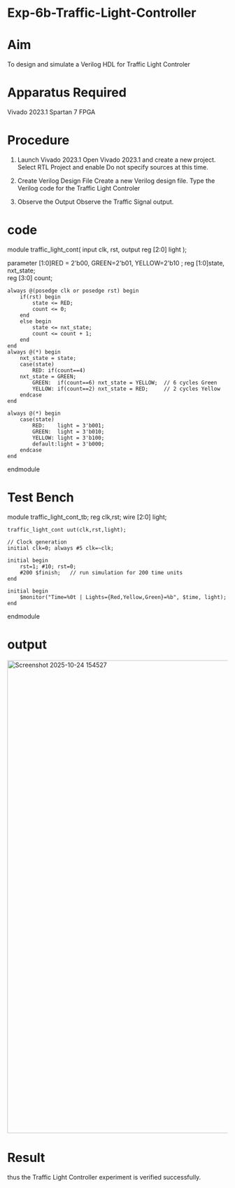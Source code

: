 # Exp-6b-Traffic-Light-Controller
# Aim
To design and simulate a Verilog HDL for Traffic Light Controler

# Apparatus Required
Vivado 2023.1
Spartan 7 FPGA
# Procedure
1. Launch Vivado 2023.1
Open Vivado 2023.1 and create a new project.
Select RTL Project and enable Do not specify sources at this time.
2. Create Verilog Design File
Create a new Verilog design file.
Type the Verilog code for the Traffic Light Controler

3. Observe the Output
Observe the Traffic Signal output.

# code

module traffic_light_cont(
    input clk, rst,
    output reg [2:0] light
);

 parameter [1:0]RED = 2'b00, GREEN=2'b01, YELLOW=2'b10 ;
 reg [1:0]state, nxt_state;  
 reg [3:0] count; 

    always @(posedge clk or posedge rst) begin
        if(rst) begin
            state <= RED;
            count <= 0;
        end
        else begin
            state <= nxt_state;
            count <= count + 1;
        end
    end
    always @(*) begin
        nxt_state = state;
        case(state)
            RED: if(count==4)
        nxt_state = GREEN; 
            GREEN:  if(count==6) nxt_state = YELLOW;  // 6 cycles Green
            YELLOW: if(count==2) nxt_state = RED;     // 2 cycles Yellow
        endcase
    end

    always @(*) begin
        case(state)
            RED:    light = 3'b001; 
            GREEN:  light = 3'b010; 
            YELLOW: light = 3'b100; 
            default:light = 3'b000;
        endcase
    end

endmodule


# Test Bench

module traffic_light_cont_tb;
    reg clk,rst;
    wire [2:0] light;

    traffic_light_cont uut(clk,rst,light);

    // Clock generation
    initial clk=0; always #5 clk=~clk;

    initial begin
        rst=1; #10; rst=0;
        #200 $finish;   // run simulation for 200 time units
    end

    initial begin
        $monitor("Time=%0t | Lights={Red,Yellow,Green}=%b", $time, light);
    end
endmodule


# output

<img width="1920" height="1080" alt="Screenshot 2025-10-24 154527" src="https://github.com/user-attachments/assets/9f30a3dc-edb3-41fc-b557-b6752a6787b6" />

# Result

thus the Traffic Light Controller experiment is verified successfully.
